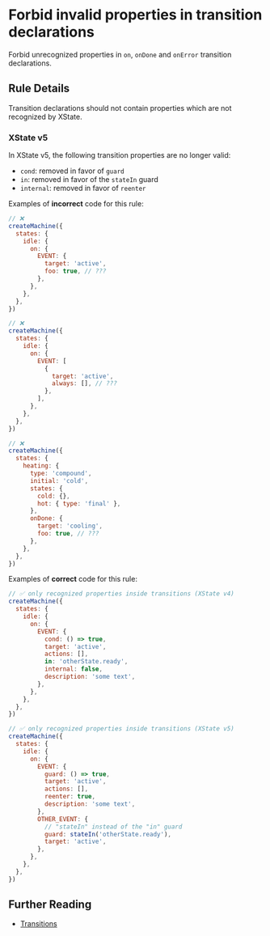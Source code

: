 # Forbid invalid properties in transition declarations

Forbid unrecognized properties in `on`, `onDone` and `onError` transition declarations.

## Rule Details

Transition declarations should not contain properties which are not recognized by XState.

### XState v5

In XState v5, the following transition properties are no longer valid:

- `cond`: removed in favor of `guard`
- `in`: removed in favor of the `stateIn` guard
- `internal`: removed in favor of `reenter`

Examples of **incorrect** code for this rule:

```javascript
// ❌
createMachine({
  states: {
    idle: {
      on: {
        EVENT: {
          target: 'active',
          foo: true, // ???
        },
      },
    },
  },
})

// ❌
createMachine({
  states: {
    idle: {
      on: {
        EVENT: [
          {
            target: 'active',
            always: [], // ???
          },
        ],
      },
    },
  },
})

// ❌
createMachine({
  states: {
    heating: {
      type: 'compound',
      initial: 'cold',
      states: {
        cold: {},
        hot: { type: 'final' },
      },
      onDone: {
        target: 'cooling',
        foo: true, // ???
      },
    },
  },
})
```

Examples of **correct** code for this rule:

```javascript
// ✅ only recognized properties inside transitions (XState v4)
createMachine({
  states: {
    idle: {
      on: {
        EVENT: {
          cond: () => true,
          target: 'active',
          actions: [],
          in: 'otherState.ready',
          internal: false,
          description: 'some text',
        },
      },
    },
  },
})

// ✅ only recognized properties inside transitions (XState v5)
createMachine({
  states: {
    idle: {
      on: {
        EVENT: {
          guard: () => true,
          target: 'active',
          actions: [],
          reenter: true,
          description: 'some text',
        },
        OTHER_EVENT: {
          // "stateIn" instead of the "in" guard
          guard: stateIn('otherState.ready'),
          target: 'active',
        },
      },
    },
  },
})
```

## Further Reading

- [Transitions](https://xstate.js.org/docs/guides/transitions.html)
